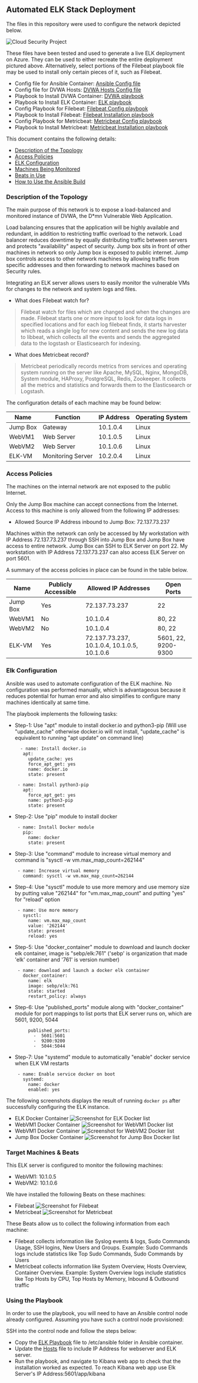 ## Automated ELK Stack Deployment

The files in this repository were used to configure the network depicted below.

![Cloud Security Project](Diagrams/Cloud_Security_Project.jpg)

These files have been tested and used to generate a live ELK deployment on Azure. They can be used to either recreate the entire deployment pictured above. Alternatively, select portions of the Filebeat playbook file may be used to install only certain pieces of it, such as Filebeat.

  - Config file for Ansible Container: [Ansible Config file](Ansible/ansible.cfg)
  - Config file for DVWA Hosts: [DVWA Hosts Config file](Ansible/hosts)
  - Playbook to Install DVWA Container: [DVWA playbook](Ansible/dvwa.yml)
  - Playbook to Install ELK Container: [ELK playbook](Ansible/install-elk.yml)
  - Config Playbook for Filebeat: [Filebeat Config playbook](Ansible/filebeat-config.yml)
  - Playbook to Install Filebeat: [Filebeat Installation playbook](Ansible/filebeat-playbook.yml)
  - Config Playbook for Metricbeat: [Metricbeat Config playbook](Ansible/metricbeat-config.yml)
  - Playbook to Install Metricbeat: [Metricbeat Installation playbook](Ansible/metricbeat-playbook.yml)

This document contains the following details:
- [Description of the Topology](https://github.com/rushi-pandya1/The-CyberSecurity#description-of-the-topology)
- [Access Policies](https://github.com/rushi-pandya1/The-CyberSecurity#access-policies)
- [ELK Configuration](https://github.com/rushi-pandya1/The-CyberSecurity#elk-configuration)
 - [Machines Being Monitored](https://github.com/rushi-pandya1/The-CyberSecurity#machines-being-monitored)
 - [Beats in Use](https://github.com/rushi-pandya1/The-CyberSecurity#beats-in-use)
- [How to Use the Ansible Build](https://github.com/rushi-pandya1/The-CyberSecurity#how-to-use-the-ansible-build)


### Description of the Topology

The main purpose of this network is to expose a load-balanced and monitored instance of DVWA, the D*mn Vulnerable Web Application.

Load balancing ensures that the application will be highly available and redundant, in addition to restricting traffic overload to the network.
Load balancer reduces downtime by equally distributing traffic between servers and protects "availability" aspect of security.
Jump box sits in front of other machines in network so only Jump box is exposed to public internet.
Jump box controls access to other network machines by allowing traffic from specific addresses and then forwarding to network machines based on Security rules.

Integrating an ELK server allows users to easily monitor the vulnerable VMs for changes to the network and system logs and files.
  - What does Filebeat watch for?
  > Filebeat watch for files which are changed and when the changes are made. Filebeat starts one or more input to look for data logs in specified locations and for each log filebeat finds, it starts harvester which reads a single log for new content and sends the new log data to libbeat, which collects all the events and sends the aggregated data to the logstash or Elasticsearch for indexing.
  - What does Metricbeat record?
  > Metricbeat periodically records metrics from services and operating system running on the server like Apache, MySQL, Nginx, MongoDB, System module, HAProxy, PostgreSQL, Redis, Zookeeper. It collects all the metrics and statistics and forwards them to the Elasticsearch or Logstash.

The configuration details of each machine may be found below:

| Name     | Function          | IP Address | Operating System |
|----------|-------------------|------------|------------------|
| Jump Box | Gateway           | 10.1.0.4   | Linux            |
| WebVM1   | Web Server        | 10.1.0.5   | Linux            |
| WebVM2   | Web Server        | 10.1.0.6   | Linux            |
| ELK-VM   | Monitoring Server | 10.2.0.4   | Linux            |

### Access Policies

The machines on the internal network are not exposed to the public Internet. 

Only the Jump Box machine can accept connections from the Internet. Access to this machine is only allowed from the following IP addresses:
- Allowed Source IP Address inbound to Jump Box: 72.137.73.237

Machines within the network can only be accessed by My workstation with IP Address 72.137.73.237 through SSH into Jump Box and Jump Box have access to entire network.
Jump Box can SSH to ELK Server on port 22. My workstation with IP Address 72.137.73.237 can also access ELK Server on port 5601.

A summary of the access policies in place can be found in the table below.

| Name     | Publicly Accessible | Allowed IP Addresses                        | Open Ports          |
|----------|---------------------|---------------------------------------------|---------------------|
| Jump Box | Yes                 | 72.137.73.237                               | 22                  |
| WebVM1   | No                  | 10.1.0.4                                    | 80, 22              |
| WebVM2   | No                  | 10.1.0.4                                    | 80, 22              |
| ELK-VM   | Yes                 | 72.137.73.237, 10.1.0.4, 10.1.0.5, 10.1.0.6 | 5601, 22, 9200-9300 |

### Elk Configuration

Ansible was used to automate configuration of the ELK machine. No configuration was performed manually, which is advantageous because it reduces potential for human error and also simplifies to configure many machines identically at same time.

The playbook implements the following tasks:
- Step-1: Use "apt" module to install docker.io and python3-pip (Will use "update_cache" otherwise docker.io will not install, "update_cache" is equivalent to running "apt update" on command line)
   ``` 
     - name: Install docker.io
      apt:
        update_cache: yes
        force_apt_get: yes
        name: docker.io
        state: present

    - name: Install python3-pip
      apt:
        force_apt_get: yes
        name: python3-pip
        state: present
   ``` 
- Step-2: Use "pip" module to install docker
   ```
    - name: Install Docker module
      pip:
        name: docker
        state: present
   ```
- Step-3: Use "command" module to increase virtual memory and command is "sysctl -w vm.max_map_count=262144"
   ```
    - name: Increase virtual memory
      command: sysctl -w vm.max_map_count=262144
   ```
- Step-4: Use "sysctl" module to use more memory and use memory size by putting value "262144" for "vm.max_map_count" and putting "yes" for "reload" option
   ```
    - name: Use more memory
      sysctl:
        name: vm.max_map_count
        value: '262144'
        state: present
        reload: yes
   ```
- Step-5: Use "docker_container" module to download and launch docker elk container, image is "sebp/elk:761" ('sebp' is organization that made 'elk' container and '761' is version number)
   ```
    - name: download and launch a docker elk container
      docker_container:
        name: elk
        image: sebp/elk:761
        state: started
        restart_policy: always
   ```
- Step-6: Use "published_ports" module along with "docker_container" module for port mappings to list ports that ELK server runs on, which are 5601, 9200, 5044
   ```
        published_ports:
          -  5601:5601
          -  9200:9200
          -  5044:5044
   ```
- Step-7: Use "systemd" module to automatically "enable" docker service when ELK VM restarts
   ```
    - name: Enable service docker on boot
      systemd:
        name: docker
        enabled: yes
   ```

The following screenshots displays the result of running `docker ps` after successfully configuring the ELK instance.

- ELK Docker Container
![Screenshot for ELK Docker list](Diagrams/ELK_Docker.png)
- WebVM1 Docker Container
![Screenshot for WebVM1 Docker list](Diagrams/WebVM1_Docker.png)
- WebVM1 Docker Container
![Screenshot for WebVM2 Docker list](Diagrams/WebVM2_Docker.png)
- Jump Box Docker Container
![Screenshot for Jump Box Docker list](Diagrams/Jump_Box_Docker.png)

### Target Machines & Beats
This ELK server is configured to monitor the following machines:
- WebVM1: 10.1.0.5
- WebVM2: 10.1.0.6

We have installed the following Beats on these machines:
- Filebeat
![Screenshot for Filebeat](Diagrams/Filebeat.png)
- Metricbeat
![Screenshot for Metricbeat](Diagrams/Metricbeat.png)

These Beats allow us to collect the following information from each machine:
- Filebeat collects information like Syslog events & logs, Sudo Commands Usage, SSH logins, New Users and Groups. Example: Sudo Commands logs include statistics like Top Sudo Commands, Sudo Commands by Users
- Metricbeat collects information like System Overview, Hosts Overview, Container Overview. Example: System Overview logs include statistics like Top Hosts by CPU, Top Hosts by Memory, Inbound & Outbound traffic

### Using the Playbook
In order to use the playbook, you will need to have an Ansible control node already configured. Assuming you have such a control node provisioned:

SSH into the control node and follow the steps below:
- Copy the [ELK Playbook](Ansible/install-elk.yml) file to /etc/ansible folder in Ansible container.
- Update the [Hosts](Ansible/hosts) file to include IP Address for webserver and ELK server.
- Run the playbook, and navigate to Kibana web app to check that the installation worked as expected. To reach Kibana web app use Elk Server's IP Address:5601/app/kibana
